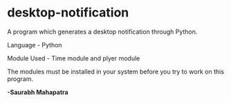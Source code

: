 # desktop-notification
A program which generates a desktop notification through Python.

Language - Python

Module Used - Time module and plyer module

The modules must be installed in your system before you try to work on this program.

**-Saurabh Mahapatra**
